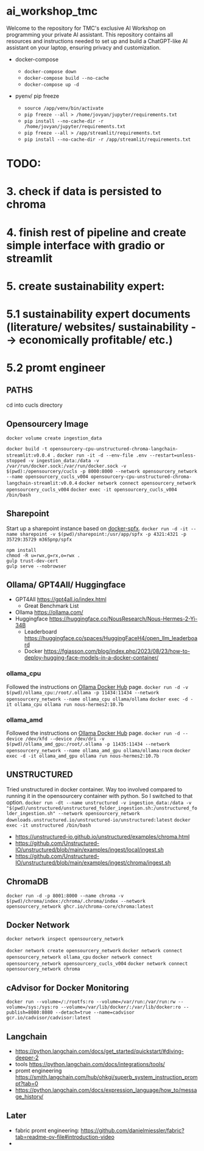 # ai_workshop_tmc
Welcome to the repository for TMC's exclusive AI Workshop on programming your private AI assistant. This repository contains all resources and instructions needed to set up and build a ChatGPT-like AI assistant on your laptop, ensuring privacy and customization.

* docker-compose
  * `docker-compose down`
  * `docker-compose build --no-cache`
  * `docker-compose up -d`

* pyenv/ pip freeze
  * `source /app/venv/bin/activate`
  * `pip freeze --all > /home/jovyan/jupyter/requirements.txt`
  * `pip install --no-cache-dir -r /home/jovyan/jupyter/requirements.txt`
  * `pip freeze --all > /app/streamlit/requirements.txt`
  * `pip install --no-cache-dir -r /app/streamlit/requirements.txt`

# TODO:
# 3. check if data is persisted to chroma
# 4. finish rest of pipeline and create simple interface with gradio or streamlit
# 5. create sustainability expert:
# 5.1 sustainability expert documents (literature/ websites/ sustainability --> economically profitable/ etc.)
# 5.2 promt engineer


## PATHS
cd into cucls directory

## Opensourcery Image

`docker volume create ingestion_data`


`docker build -t opensourcery-cpu-unstructured-chroma-langchain-streamlit:v0.0.4 .`
`docker run -it -d --env-file .env --restart=unless-stopped -v ingestion_data:/data -v /var/run/docker.sock:/var/run/docker.sock -v $(pwd):/opensourcery/cucls -p 8000:8000 --network opensourcery_network --name opensourcery_cucls_v004 opensourcery-cpu-unstructured-chroma-langchain-streamlit:v0.0.4`
`docker network connect opensourcery_network opensourcery_cucls_v004`
`docker exec -it opensourcery_cucls_v004 /bin/bash`

## Sharepoint

Start up a sharepoint instance based on [docker-spfx](https://github.com/pnp/docker-spfx).
`docker run -d -it --name sharepoint -v $(pwd)/sharepoint:/usr/app/spfx -p 4321:4321 -p 35729:35729 m365pnp/spfx`
```
npm install
chmod -R u=rwx,g=rx,o=rwx .
gulp trust-dev-cert
gulp serve --nobrowser
```

## Ollama/ GPT4All/ Huggingface

- GPT4All       https://gpt4all.io/index.html
  - Great Benchmark List
- Ollama        https://ollama.com/
- Huggingface   https://huggingface.co/NousResearch/Nous-Hermes-2-Yi-34B
  - Leaderboard https://huggingface.co/spaces/HuggingFaceH4/open_llm_leaderboard
  - Docker      https://fgiasson.com/blog/index.php/2023/08/23/how-to-deploy-hugging-face-models-in-a-docker-container/

### ollama_cpu

Followed the instructions on [Ollama Docker Hub](https://hub.docker.com/r/ollama/ollama) page.
`docker run -d -v $(pwd)/ollama_cpu:/root/.ollama -p 11434:11434 --network opensourcery_network --name ollama_cpu ollama/ollama`
`docker exec -d -it ollama_cpu ollama run nous-hermes2:10.7b`


### ollama_amd

Followed the instructions on [Ollama Docker Hub](https://hub.docker.com/r/ollama/ollama) page.
`docker run -d --device /dev/kfd --device /dev/dri -v $(pwd)/ollama_amd_gpu:/root/.ollama -p 11435:11434 --network opensourcery_network --name ollama_amd_gpu ollama/ollama:rocm`
`docker exec -d -it ollama_amd_gpu ollama run nous-hermes2:10.7b`

## UNSTRUCTURED

Tried unstructured in docker container. Way too involved compared to running it in the opensourcery container with python. So I switched to that option.
`docker run -dt --name unstructured -v ingestion_data:/data -v "$(pwd)/unstructured/unstructured_folder_ingestion.sh:/unstructured_folder_ingestion.sh" --network opensourcery_network downloads.unstructured.io/unstructured-io/unstructured:latest`
`docker exec -it unstructured /bin/bash`

- https://unstructured-io.github.io/unstructured/examples/chroma.html
- https://github.com/Unstructured-IO/unstructured/blob/main/examples/ingest/local/ingest.sh
- https://github.com/Unstructured-IO/unstructured/blob/main/examples/ingest/chroma/ingest.sh


## ChromaDB

`docker run -d -p 8001:8000 --name chroma -v $(pwd)/chroma/index:/chroma/.chroma/index --network opensourcery_network ghcr.io/chroma-core/chroma:latest`
<!-- `docker exec -it chroma /bin/bash` -->

## Docker Network

`docker network inspect opensourcery_network`

`docker network create opensourcery_network`
`docker network connect opensourcery_network ollama_cpu`
`docker network connect opensourcery_network opensourcery_cucls_v004`
`docker network connect opensourcery_network chroma`



## cAdvisor for Docker Monitoring
`docker run --volume=/:/rootfs:ro --volume=/var/run:/var/run:rw --volume=/sys:/sys:ro --volume=/var/lib/docker/:/var/lib/docker:ro --publish=8080:8080 --detach=true --name=cadvisor gcr.io/cadvisor/cadvisor:latest`


## Langchain

- https://python.langchain.com/docs/get_started/quickstart/#diving-deeper-2
- tools                 https://python.langchain.com/docs/integrations/tools/
- promt engineering     https://smith.langchain.com/hub/ohkgi/superb_system_instruction_prompt?tab=0
- https://python.langchain.com/docs/expression_language/how_to/message_history/

## Later
- fabric promt engineering: https://github.com/danielmiessler/fabric?tab=readme-ov-file#introduction-video
- 
